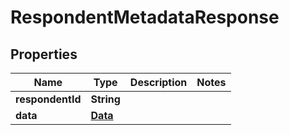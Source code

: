 
# RespondentMetadataResponse

## Properties
Name | Type | Description | Notes
------------ | ------------- | ------------- | -------------
**respondentId** | **String** |  | 
**data** | [**Data**](Data.md) |  | 



